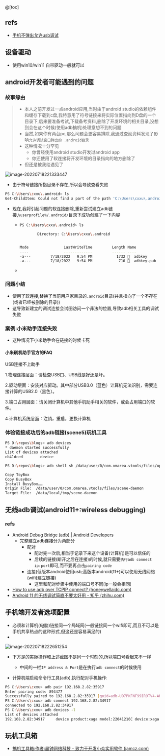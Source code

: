 @[toc]
## refs

- [手机不弹出允许usb调试](https://www.csdn.net/tags/MtjaIg3sMTkyNDItYmxvZwO0O0OO0O0O.html)


## 设备驱动

- 使用win10/win11 自带驱动一般就可以

## android开发者可能遇到的问题

### 故事缘由

> - 本人之前开发过一点android应用,当时由于android studio的依赖组件和缓存下载到c盘,我特意用了符号链接来将实际位置指向到D盘的一个目录下,后来要准备考试,下载备考资料,删除了开发环境的相关目录,没想到会在这个时候(使用adb搞机)处理意想不到的问题
> - 当然,如果你有两台pc,那么问题会更容易排除,我通过查阅资料发现了影响`允许调试窗口弹出的 .android目录`
> - 这种情况十分罕见
>   - 你曾经使用android studio开发过android app
>   - 你还使用了软连接将开发环境的目录指向的地方删除了
> - 但还是被我给遇见了

![image-20220718221333447](https://img-blog.csdnimg.cn/img_convert/568b3cea84c0871ad12b81114768e7d3.png)

- 由于符号链接所指目录不存在,所以会导致查看失败

```bash
PS C:\Users\cxxu\.android> ls
Get-ChildItem: Could not find a part of the path 'C:\Users\cxxu\.android'.
```

- 现在,我将引起问题的软连接删除,重新尝试建立adb链接,`%userprofile%/.android/`目录下成功创建了一下内容

  - ```bash
    PS C:\Users\cxxu\.android> ls
    
            Directory: C:\Users\cxxu\.android
    
    
    Mode                LastWriteTime         Length Name
    ----                -------------         ------ ----
    -a---         7/18/2022   9:54 PM           1732   adbkey
    -a---         7/18/2022   9:54 PM            710   adbkey.pub
    ```

  - 

### 问题小结

- 使用了软连接,替换了当前用户家目录的`.android`目录(并且指向了一个不存在(或者已经被删除的目录))
- 这导致新建立的调试连接会试图访问一个非法的位置,导致adb相关工具的调试失败

### 案例:小米助手连接失败

- 这种情况下小米助手会在链接的时候卡死
#### 小米刷机助手官方的FAQ

USB连接不上助手

 1.物理连接层面：请检查USB口、USB线是好还是坏。

 2.驱动层面：安装对应驱动。其中部分USB3.0（蓝色）计算机无法识别，需要连接计算的USB2.0（黑色）。

 3.端口占用层面：请关闭计算机中其他手机助手相关的软件，或会占用端口的软件。

 4.计算机系统层面：注销，重启，更换计算机


### 体验链接成功后的adb链接(scene5)玩机工具

```bash
PS D:\repos\blogs> adb devices
* daemon started successfully
List of devices attached
cb41dced        device

PS D:\repos\blogs> adb shell sh /data/user/0/com.omarea.vtools/files/up.sh

Copy ToyBox
Copy BusyBox
Install BusyBox……
Origin File:  /data/user/0/com.omarea.vtools/files/scene-daemon
Target File:  /data/local/tmp/scene-daemon
```

## 无线adb调试(android11+:wireless debugging)

### refs

- [Android Debug Bridge (adb)  | Android Developers](https://developer.android.com/studio/command-line/adb#connect-to-a-device-over-wi-fi-android-11+)
  - 完整建立adb连接分为两部分
    - 配对
      - 配对完一次后,相当于记录下来这个设备(计算机)是可以信任的
      - 后续的链接(断开之后在连接)的时候,就只需要`执行adb connect ip:port`即可,而不要再点击`pairing code`
    - 连接(低版本android使用usb;高版本android(11+)可以使用无线网络(wifi)建立链接)
      - 这里和配对步骤中使用的端口号不同(ip一般会相同)
- [How to use adb over TCPIP connect? (honeywellaidc.com)](https://support.honeywellaidc.com/s/article/How-to-use-adb-over-TCPIP-connect)
- [Android 11 的无线调试简直不要太好用 - 知乎 (zhihu.com)](https://zhuanlan.zhihu.com/p/336660319)

## 手机端开发者选项配置

- 必须和计算机(电脑)链接同一个局域网(一般链接同一个wifi即可,而且不可以是手机共享热点的这种形式,但这还是容易满足的)
- 

![image-20220718222651254](https://img-blog.csdnimg.cn/img_convert/03c7ed2ad6a9ee899799b3ca9a02ea4c.png)

- 下方是的实际操作和上述截图不是同一个时刻的,所以端口号看起来不一样
  - 中间的一栏`IP address & Port`是在执行`adb connect`的时候使用

- 计算机端启动命令行工具(adb),执行配对手机操作:

```bash
PS C:\Users\cxxu> adb pair 192.168.2.82:35917
Enter pairing code: 894477
Successfully paired to 192.168.2.82:35917 [guid=adb-UO7PKFNF99IR9TV4-AHP89O]
PS C:\Users\cxxu> adb connect 192.168.2.82:34917
connected to 192.168.2.82:34917
PS C:\Users\cxxu> adb devices -l
List of devices attached
192.168.2.82:34917     device product:xaga model:22041216C device:xaga transport_id:2
```

##  玩机工具箱
- [搞机工具箱:作者:晨钟网络科技 - 致力于开发小众实用软件 (jamcz.com)](https://jamcz.com/)